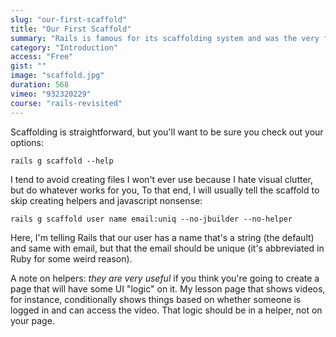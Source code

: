 ```yaml
---
slug: "our-first-scaffold"
title: "Our First Scaffold"
summary: "Rails is famous for its scaffolding system and was the very first thing DHH demo'd on stage all those years ago. Are they still useful? I think so! Let's see why."
category: "Introduction"
access: "Free"
gist: ""
image: "scaffold.jpg"
duration: 568
vimeo: "932320229"
course: "rails-revisited"
---
```


Scaffolding is straightforward, but you'll want to be sure you check out your options:

```
rails g scaffold --help
```

I tend to avoid creating files I won't ever use because I hate visual clutter, but do whatever works for you, To that end, I will usually tell the scaffold to skip creating helpers and javascript nonsense:

```
rails g scaffold user name email:uniq --no-jbuilder --no-helper
```

Here, I'm telling Rails that our user has a name that's a string (the default) and same with email, but that the email should be unique (it's abbreviated in Ruby for some weird reason).

A note on helpers: _they are very useful_ if you think you're going to create a page that will have some UI "logic" on it. My lesson page that shows videos, for instance, conditionally shows things based on whether someone is logged in and can access the video. That logic should be in a helper, not on your page.
